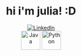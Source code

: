 <div align="center">
    <h1>hi i'm julia! :D </h1>
</div>

<div align="center">
    <a href="https://www.linkedin.com/in/julia-bock-985208254/"><img src="https://img.shields.io/badge/LinkedIn-0077B5?style=flat&logo=linkedin&logoColor=white" alt="LinkedIn"></a>
    <br />
    <img alt="Java" width="50px" src="https://raw.githubusercontent.com/rahul-jha98/README_icons/main/language_and_tools/square/java/java.svg" />
    <img alt="Python" width="50px" src="https://raw.githubusercontent.com/rahul-jha98/README_icons/main/language_and_tools/square/python/python.svg" />
    
</div>
